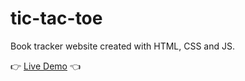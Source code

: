 # tic-tac-toe

Book tracker website created with HTML, CSS and JS.

👉 [Live Demo](https://irfansubasi.github.io/tic-tac-toe/) 👈
